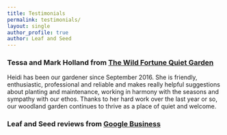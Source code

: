```yaml
---
title: Testimonials
permalink: testimonials/
layout: single
author_profile: true
author: Leaf and Seed
---
```

### Tessa and Mark Holland from [The Wild Fortune Quiet Garden](http://wildfortuneblog.blogspot.co.uk)
Heidi has been our gardener since September 2016. She is friendly, enthusiastic, professional and reliable and makes really helpful suggestions about planting and maintenance, working in harmony with the seasons and sympathy with our ethos. Thanks to her hard work over the last year or so, our woodland garden continues to thrive as a place of quiet and welcome.

### Leaf and Seed reviews from [Google Business](https://goo.gl/maps/hw6SuVUt8462)
<script src='https://maps.googleapis.com/maps/api/js?v=3.exp&key=AIzaSyB1bSt36-cxlJLxltTNqvxHZ-VqxuZaxlI&signed_in=true&libraries=places'></script>
<div id="google-reviews"></div>

<script>
jQuery(document).ready(function( $ ) {
   $("#google-reviews").googlePlaces({
        placeId: 'ChIJl2wRr6fAdUgRLoohbSFmiJw' //Find placeID @: https://developers.google.com/places/place-id
      , render: ['reviews']
      , min_rating: 4
      , max_rows: 5
   });
});
</script>